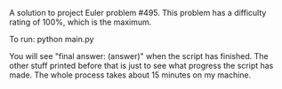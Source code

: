 A solution to project Euler problem #495. This problem has a difficulty rating of 100%, which is the maximum.

To run:
python main.py

You will see "final answer: (answer)" when the script has finished. The other stuff printed before that is just to see what progress the script has made. The whole process takes about 15 minutes on my machine.
